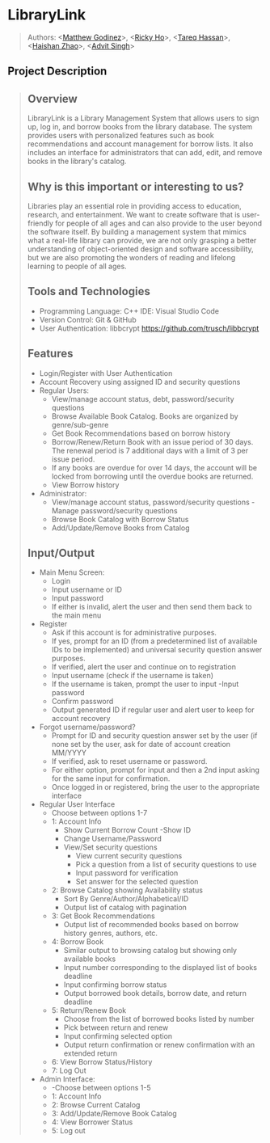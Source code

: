 # LibraryLink

> Authors: \<[Matthew Godinez](https://github.com/jarvisghost13)\>, \<[Ricky Ho](https://github.com/wikkiboi)\>, \<[Tareq Hassan](https://github.com/Thass004)\>, \<[Haishan Zhao](https://github.com/HaiShan-el)\>, \<[Advit Singh](https://github.com/Ghostmaster-UI)\>

## Project Description

> ## Overview
> LibraryLink is a Library Management System that allows users to sign up, log in, and borrow books from the library database. The system provides users with personalized features such as book recommendations and account management for borrow lists. It also includes an interface for administrators that can add, edit, and remove books in the library's catalog.
> ## Why is this important or interesting to us?
> Libraries play an essential role in providing access to education, research, and entertainment. We want to create software that is user-friendly for people of all ages and can also provide to the user beyond the software itself. By building a management system that mimics what a real-life library can provide, we are not only grasping a better understanding of object-oriented design and software accessibility, but we are also promoting the wonders of reading and lifelong learning to people of all ages.
> ## Tools and Technologies
> * Programming Language: C++ IDE: Visual Studio Code
> * Version Control: Git & GitHub
> * User Authentication: libbcrypt https://github.com/trusch/libbcrypt
> ## Features
> * Login/Register with User Authentication
> * Account Recovery using assigned ID and security questions
> * Regular Users:
>   * View/manage account status, debt, password/security questions
>   * Browse Available Book Catalog. Books are organized by genre/sub-genre
>   * Get Book Recommendations based on borrow history
>   * Borrow/Renew/Return Book with an issue period of 30 days. The renewal period is 7 additional days with a limit of 3 per issue period.
>   * If any books are overdue for over 14 days, the account will be locked from borrowing until the overdue books are returned.
>   * View Borrow history
> * Administrator:
>   * View/manage account status, password/security questions -Manage password/security questions
>   * Browse Book Catalog with Borrow Status
>   * Add/Update/Remove Books from Catalog
> ## Input/Output
> * Main Menu Screen:
>   * Login
>   * Input username or ID
>   * Input password
>   * If either is invalid, alert the user and then send them back to the main menu
> * Register
>   * Ask if this account is for administrative purposes.
>   * If yes, prompt for an ID (from a predetermined list of available IDs to be implemented) and universal security question answer
purposes.
>   * If verified, alert the user and continue on to registration
>   * Input username (check if the username is taken)
>   * If the username is taken, prompt the user to input -Input password
>   * Confirm password
>   * Output generated ID if regular user and alert user to keep for account recovery
> * Forgot username/password?
>   * Prompt for ID and security question answer set by the user (if none set by the user, ask for date of account creation MM/YYYY
>   * If verified, ask to reset username or password.
>   * For either option, prompt for input and then a 2nd input asking for the same input for confirmation.
>   * Once logged in or registered, bring the user to the appropriate interface 
> * Regular User Interface
>   * Choose between options 1-7
>   * 1: Account Info
>     * Show Current Borrow Count -Show ID
>     * Change Username/Password
>     * View/Set security questions
>       * View current security questions
>       * Pick a question from a list of security questions to use
>       * Input password for verification
>       * Set answer for the selected question
>   * 2: Browse Catalog showing Availability status
>     * Sort By Genre/Author/Alphabetical/ID
>     * Output list of catalog with pagination
>   * 3: Get Book Recommendations
>     * Output list of recommended books based on borrow history genres, authors, etc. 
>   * 4: Borrow Book
>     * Similar output to browsing catalog but showing only available books
>     * Input number corresponding to the displayed list of books
deadline
>     * Input confirming borrow status
>     * Output borrowed book details, borrow date, and return deadline
>   * 5: Return/Renew Book
>     * Choose from the list of borrowed books listed by number
>     * Pick between return and renew
>     * Input confirming selected option
>     * Output return confirmation or renew confirmation with an extended return
>   * 6: View Borrow Status/History
>   * 7: Log Out
> * Admin Interface:
>   * -Choose between options 1-5 
>   * 1: Account Info
>   * 2: Browse Current Catalog
>   * 3: Add/Update/Remove Book Catalog 
>   * 4: View Borrower Status
>   * 5: Log out
